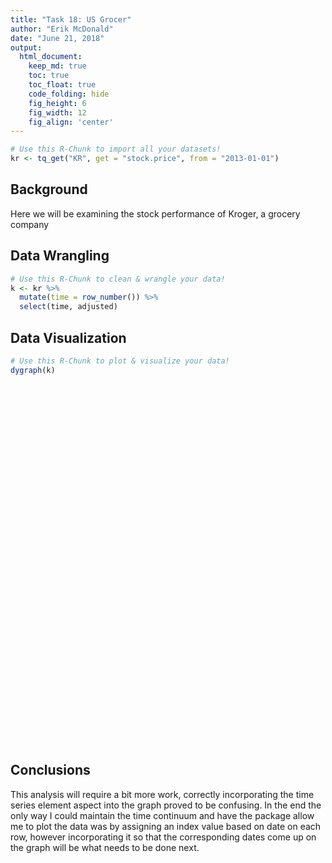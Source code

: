 ```yaml
---
title: "Task 18: US Grocer"
author: "Erik McDonald"
date: "June 21, 2018"
output:
  html_document:  
    keep_md: true
    toc: true
    toc_float: true
    code_folding: hide
    fig_height: 6
    fig_width: 12
    fig_align: 'center'
---
```







```r
# Use this R-Chunk to import all your datasets!
kr <- tq_get("KR", get = "stock.price", from = "2013-01-01")
```

## Background

Here we will be examining the stock performance of Kroger, a grocery company
## Data Wrangling


```r
# Use this R-Chunk to clean & wrangle your data!
k <- kr %>%
  mutate(time = row_number()) %>%
  select(time, adjusted)
```

## Data Visualization


```r
# Use this R-Chunk to plot & visualize your data!
dygraph(k)
```

<!--html_preserve--><div id="htmlwidget-501a3e6ba5e804d60360" style="width:1152px;height:576px;" class="dygraphs html-widget"></div>
<script type="application/json" data-for="htmlwidget-501a3e6ba5e804d60360">{"x":{"attrs":{"labels":["time","adjusted"],"legend":"auto","retainDateWindow":false,"axes":{"x":{"pixelsPerLabel":60}}},"annotations":[],"shadings":[],"events":[],"format":"numeric","data":[[1,2,3,4,5,6,7,8,9,10,11,12,13,14,15,16,17,18,19,20,21,22,23,24,25,26,27,28,29,30,31,32,33,34,35,36,37,38,39,40,41,42,43,44,45,46,47,48,49,50,51,52,53,54,55,56,57,58,59,60,61,62,63,64,65,66,67,68,69,70,71,72,73,74,75,76,77,78,79,80,81,82,83,84,85,86,87,88,89,90,91,92,93,94,95,96,97,98,99,100,101,102,103,104,105,106,107,108,109,110,111,112,113,114,115,116,117,118,119,120,121,122,123,124,125,126,127,128,129,130,131,132,133,134,135,136,137,138,139,140,141,142,143,144,145,146,147,148,149,150,151,152,153,154,155,156,157,158,159,160,161,162,163,164,165,166,167,168,169,170,171,172,173,174,175,176,177,178,179,180,181,182,183,184,185,186,187,188,189,190,191,192,193,194,195,196,197,198,199,200,201,202,203,204,205,206,207,208,209,210,211,212,213,214,215,216,217,218,219,220,221,222,223,224,225,226,227,228,229,230,231,232,233,234,235,236,237,238,239,240,241,242,243,244,245,246,247,248,249,250,251,252,253,254,255,256,257,258,259,260,261,262,263,264,265,266,267,268,269,270,271,272,273,274,275,276,277,278,279,280,281,282,283,284,285,286,287,288,289,290,291,292,293,294,295,296,297,298,299,300,301,302,303,304,305,306,307,308,309,310,311,312,313,314,315,316,317,318,319,320,321,322,323,324,325,326,327,328,329,330,331,332,333,334,335,336,337,338,339,340,341,342,343,344,345,346,347,348,349,350,351,352,353,354,355,356,357,358,359,360,361,362,363,364,365,366,367,368,369,370,371,372,373,374,375,376,377,378,379,380,381,382,383,384,385,386,387,388,389,390,391,392,393,394,395,396,397,398,399,400,401,402,403,404,405,406,407,408,409,410,411,412,413,414,415,416,417,418,419,420,421,422,423,424,425,426,427,428,429,430,431,432,433,434,435,436,437,438,439,440,441,442,443,444,445,446,447,448,449,450,451,452,453,454,455,456,457,458,459,460,461,462,463,464,465,466,467,468,469,470,471,472,473,474,475,476,477,478,479,480,481,482,483,484,485,486,487,488,489,490,491,492,493,494,495,496,497,498,499,500,501,502,503,504,505,506,507,508,509,510,511,512,513,514,515,516,517,518,519,520,521,522,523,524,525,526,527,528,529,530,531,532,533,534,535,536,537,538,539,540,541,542,543,544,545,546,547,548,549,550,551,552,553,554,555,556,557,558,559,560,561,562,563,564,565,566,567,568,569,570,571,572,573,574,575,576,577,578,579,580,581,582,583,584,585,586,587,588,589,590,591,592,593,594,595,596,597,598,599,600,601,602,603,604,605,606,607,608,609,610,611,612,613,614,615,616,617,618,619,620,621,622,623,624,625,626,627,628,629,630,631,632,633,634,635,636,637,638,639,640,641,642,643,644,645,646,647,648,649,650,651,652,653,654,655,656,657,658,659,660,661,662,663,664,665,666,667,668,669,670,671,672,673,674,675,676,677,678,679,680,681,682,683,684,685,686,687,688,689,690,691,692,693,694,695,696,697,698,699,700,701,702,703,704,705,706,707,708,709,710,711,712,713,714,715,716,717,718,719,720,721,722,723,724,725,726,727,728,729,730,731,732,733,734,735,736,737,738,739,740,741,742,743,744,745,746,747,748,749,750,751,752,753,754,755,756,757,758,759,760,761,762,763,764,765,766,767,768,769,770,771,772,773,774,775,776,777,778,779,780,781,782,783,784,785,786,787,788,789,790,791,792,793,794,795,796,797,798,799,800,801,802,803,804,805,806,807,808,809,810,811,812,813,814,815,816,817,818,819,820,821,822,823,824,825,826,827,828,829,830,831,832,833,834,835,836,837,838,839,840,841,842,843,844,845,846,847,848,849,850,851,852,853,854,855,856,857,858,859,860,861,862,863,864,865,866,867,868,869,870,871,872,873,874,875,876,877,878,879,880,881,882,883,884,885,886,887,888,889,890,891,892,893,894,895,896,897,898,899,900,901,902,903,904,905,906,907,908,909,910,911,912,913,914,915,916,917,918,919,920,921,922,923,924,925,926,927,928,929,930,931,932,933,934,935,936,937,938,939,940,941,942,943,944,945,946,947,948,949,950,951,952,953,954,955,956,957,958,959,960,961,962,963,964,965,966,967,968,969,970,971,972,973,974,975,976,977,978,979,980,981,982,983,984,985,986,987,988,989,990,991,992,993,994,995,996,997,998,999,1000,1001,1002,1003,1004,1005,1006,1007,1008,1009,1010,1011,1012,1013,1014,1015,1016,1017,1018,1019,1020,1021,1022,1023,1024,1025,1026,1027,1028,1029,1030,1031,1032,1033,1034,1035,1036,1037,1038,1039,1040,1041,1042,1043,1044,1045,1046,1047,1048,1049,1050,1051,1052,1053,1054,1055,1056,1057,1058,1059,1060,1061,1062,1063,1064,1065,1066,1067,1068,1069,1070,1071,1072,1073,1074,1075,1076,1077,1078,1079,1080,1081,1082,1083,1084,1085,1086,1087,1088,1089,1090,1091,1092,1093,1094,1095,1096,1097,1098,1099,1100,1101,1102,1103,1104,1105,1106,1107,1108,1109,1110,1111,1112,1113,1114,1115,1116,1117,1118,1119,1120,1121,1122,1123,1124,1125,1126,1127,1128,1129,1130,1131,1132,1133,1134,1135,1136,1137,1138,1139,1140,1141,1142,1143,1144,1145,1146,1147,1148,1149,1150,1151,1152,1153,1154,1155,1156,1157,1158,1159,1160,1161,1162,1163,1164,1165,1166,1167,1168,1169,1170,1171,1172,1173,1174,1175,1176,1177,1178,1179,1180,1181,1182,1183,1184,1185,1186,1187,1188,1189,1190,1191,1192,1193,1194,1195,1196,1197,1198,1199,1200,1201,1202,1203,1204,1205,1206,1207,1208,1209,1210,1211,1212,1213,1214,1215,1216,1217,1218,1219,1220,1221,1222,1223,1224,1225,1226,1227,1228,1229,1230,1231,1232,1233,1234,1235,1236,1237,1238,1239,1240,1241,1242,1243,1244,1245,1246,1247,1248,1249,1250,1251,1252,1253,1254,1255,1256,1257,1258,1259,1260,1261,1262,1263,1264,1265,1266,1267,1268,1269,1270,1271,1272,1273,1274,1275,1276,1277,1278,1279,1280,1281,1282,1283,1284,1285,1286,1287,1288,1289,1290,1291,1292,1293,1294,1295,1296,1297,1298,1299,1300,1301,1302,1303,1304,1305,1306,1307,1308,1309,1310,1311,1312,1313,1314,1315,1316,1317,1318,1319,1320,1321,1322,1323,1324,1325,1326,1327,1328,1329,1330,1331,1332,1333,1334,1335,1336,1337,1338,1339,1340,1341,1342,1343,1344,1345,1346,1347,1348,1349,1350,1351,1352,1353,1354,1355,1356,1357,1358,1359,1360,1361,1362,1363,1364,1365,1366,1367,1368,1369,1370,1371,1372,1373,1374,1375,1376,1377],[11.678205,11.687057,11.718061,11.434631,11.195488,11.315061,11.315061,11.381489,11.452347,11.563062,11.642778,11.819921,11.992633,12.147636,12.249494,12.293779,12.329207,12.311491,12.271636,12.293779,12.267206,12.35135,12.25392,12.35135,12.338062,12.40892,12.488634,12.572778,12.639208,12.737672,12.639209,12.482562,12.62578,12.384099,12.871942,12.885368,12.68844,12.854039,13.024113,13.073346,13.216567,13.189713,13.243419,13.14048,13.538813,13.950569,13.852108,13.78945,14.013231,14.098266,14.151977,14.169877,14.205682,14.263868,14.322048,14.501077,14.608491,14.675623,14.814367,14.832273,14.563733,14.675623,14.339953,14.460793,14.339953,14.268342,14.348906,14.612967,14.845697,14.818848,14.644299,14.903882,14.96207,15.109761,15.087386,15.311161,15.517043,15.481239,15.364872,15.342496,15.418582,15.387252,15.306689,15.494667,15.534947,15.440959,15.660263,15.5439,15.418582,15.436486,15.328127,15.711891,15.901521,15.833794,15.991819,15.675777,15.725439,15.404878,15.436482,15.454546,15.59451,15.540328,15.526781,15.201706,15.278462,15.328127,14.912753,14.953389,15.603536,15.680289,15.612567,15.486146,15.829278,15.707377,15.883461,16.036964,15.860888,14.890179,15.246856,15.346188,15.580956,15.567414,15.671259,15.59451,15.653198,16.217566,16.073084,16.285292,16.339466,16.7729,16.858679,17.061855,16.989614,17.048306,17.215359,17.355322,17.377893,17.522369,17.630732,17.576551,17.666851,17.915173,17.901623,17.991924,17.879049,17.730059,17.901623,17.689425,17.680395,17.739088,17.603642,17.879049,17.553978,17.590097,17.808496,17.662899,17.294348,17.403547,17.262495,17.189701,17.048658,16.934906,17.075951,16.771105,16.561811,16.561811,16.734705,16.652811,16.752903,16.989504,16.994055,17.016804,17.148748,17.080502,17.139652,17.571896,17.758444,18.054192,18.450035,18.454586,18.650236,18.545588,18.41819,18.586536,18.504633,18.636581,18.513733,18.354485,18.495537,18.463686,18.24074,18.454586,18.154291,18.086039,18.26804,18.513733,18.977827,18.936882,18.659334,19.050632,19.205328,19.282682,19.223526,19.432825,19.52837,19.569321,19.755871,19.637575,19.701269,19.514721,19.491972,19.428274,19.341824,19.405525,19.455572,18.950533,19.091579,18.895931,19.068832,19.321064,19.573296,19.536604,18.972523,19.192656,19.100935,19.261442,19.4403,19.518265,19.238512,19.206411,19.146791,19.16514,19.307306,19.041313,18.371746,18.546022,18.536842,18.504742,18.509329,18.339647,18.307541,18.371746,18.266272,18.380924,18.192892,18.206654,18.293785,18.293785,18.275438,18.133276,18.183722,18.128687,18.014036,17.931486,17.775558,17.88563,17.862698,18.050726,18.096586,17.706774,17.88563,18.004866,17.128929,16.872105,16.780386,16.70701,16.693254,16.546499,16.408915,16.807905,16.752867,16.702421,16.555668,16.225471,16.26675,16.257576,16.858353,16.63822,16.596945,17.009687,17.088352,17.162386,17.296577,17.398378,17.939766,18.175749,18.323818,18.40711,18.346958,18.522793,18.573692,19.406595,19.429731,19.61482,20.211731,20.068287,20.258001,20.244123,20.054405,20.299646,20.123816,20.318157,20.369062,20.359804,20.21636,20.355175,20.345921,20.179342,20.13307,20.022017,20.188599,20.336666,20.197849,20.183971,20.942831,20.804018,20.674452,20.424585,20.503248,20.692965,20.299646,20.359804,20.628187,20.369062,20.507875,20.489365,20.688337,20.915071,21.030754,20.98448,20.891939,21.072397,21.077023,21.303759,21.363913,21.52124,21.493471,21.465708,21.447199,21.308384,21.451828,21.604525,21.711714,21.748995,21.571913,21.898117,21.814236,21.68841,21.898117,21.58123,21.832874,21.902777,21.758314,21.762978,22.247629,22.140446,22.298889,22.387438,22.452681,22.429379,22.583164,22.326859,22.373453,22.014626,21.972677,21.940058,21.851515,22.028601,23.142384,23.226265,23.021223,22.914032,22.937334,23.016558,23.263546,23.0352,23.0818,23.0352,23.142384,23.053841,22.820831,22.969954,22.820831,22.750931,22.955975,22.988598,22.997919,22.965296,23.11442,23.0585,23.380051,23.380051,23.766846,23.631699,23.361412,23.421991,23.175001,22.825491,22.951317,23.002579,22.699669,22.937334,22.820831,23.025879,23.417337,23.352085,23.333328,23.713301,23.535042,23.54442,23.642937,23.703922,23.666393,23.596025,23.516281,23.680466,23.858725,23.9244,23.915018,24.079203,24.205866,24.323141,24.58584,24.473249,24.271542,24.332523,24.473249,24.313759,24.182409,24.496708,24.534237,24.623367,24.463873,24.407581,24.407581,24.759407,24.248081,24.26685,24.379435,24.393505,24.205866,24.158955,24.80632,24.871994,24.839155,25.364555,24.984575,25.294184,24.820391,25.050255,24.552999,24.027599,24.229322,24.792244,25.186296,25.37394,25.467758,25.420849,25.599112,25.627256,25.589727,25.828974,26.13389,26.476334,26.776562,26.978275,27.095556,27.114319,27.470839,27.339491,27.561384,27.566105,27.245068,27.518888,27.627474,27.613312,27.48584,27.556658,27.622751,27.769102,27.957949,28.250648,28.241209,28.085415,27.693571,28.684984,28.788849,28.968246,29.029623,28.968246,29.218462,29.057947,29.048502,29.034338,29.487555,30.044643,30.002151,30.318462,30.346786,30.238205,30.351507,30.398716,30.45537,30.313736,29.992708,29.780268,29.780268,30.681986,31.253225,31.083269,31.158804,31.158804,31.040779,31.446781,31.508158,31.347649,31.630909,31.96138,32.084129,32.537338,32.735622,32.518459,32.735622,32.598721,32.896145,33.283268,33.684555,33.778984,33.854507,33.448498,33.845078,34.030148,34.381317,34.575874,34.760956,34.846386,34.376572,34.542667,34.708755,34.604355,34.333855,34.210484,33.764404,33.664738,33.209171,33.052567,35.263985,35.282959,35.624645,35.116871,35.453808,36.203594,36.232071,36.564259,36.065987,35.971069,36.255795,36.459858,36.512058,36.621201,36.028011,36.108688,36.222584,36.654411,36.379173,36.431381,36.602219,36.526291,36.236813,36.493084,36.450359,36.573746,36.222584,35.695827,35.074162,34.817905,34.091839,33.826088,34.087097,33.403736,33.659992,34.025398,33.479664,32.943424,32.644451,32.701397,33.280346,33.223408,32.369205,33.123756,33.527115,34.068111,34.091839,33.854561,33.978588,34.55579,34.870621,34.865852,35.047127,35.185467,35.323811,35.500301,35.409676,35.390587,35.271336,34.727524,34.818161,34.489017,34.627342,34.441303,33.873646,33.720997,33.725761,34.007202,34.240948,34.178944,34.221878,34.512856,34.779999,35.080524,35.276104,35.43829,35.037582,34.794308,34.799076,34.875404,34.665512,34.589184,34.932644,34.875404,35.09483,35.96302,35.848534,36.048882,36.416187,36.70718,36.444813,36.568836,36.816898,36.940933,37.370243,37.169899,37.217598,36.893215,36.597466,36.444813,36.940933,37.017246,37.208061,37.437027,37.589687,36.788273,37.284386,36.940933,36.082279,35.81514,35.672031,36.164745,36.557014,36.69096,36.977985,36.930138,35.743786,35.093204,33.418915,32.309093,32.20385,33.562424,33.99295,33.428474,33.007515,32.385635,33.151024,33.07449,32.596119,33.533714,32.911839,33.86858,35.676819,35.801197,35.552441,35.571575,35.877739,35.141045,35.07407,34.834885,34.806183,34.40435,34.547863,34.203438,34.0695,34.509598,35.093204,35.533306,36.423069,35.523746,35.887299,36.35611,36.384804,36.547447,35.820324,34.758347,35.466331,35.887299,36.193459,36.088215,36.432652,36.633553,36.183891,35.925571,35.389797,36.06908,36.02124,36.164745,36.547447,36.126476,35.408928,35.466331,35.944706,35.59071,35.75861,35.528343,35.02943,34.588089,35.058212,35.518753,36.017658,35.806583,35.796993,35.739422,35.614697,35.662663,36.468605,36.132797,36.650902,36.564552,38.291553,38.905602,39.749916,39.730728,39.577217,39.462078,39.414112,40.162483,40.594231,40.709366,40.239231,38.991947,39.53883,40.392746,40.594231,40.738144,40.72855,40.910843,40.594231,40.133694,39.490868,40.383156,40.344776,39.40451,39.145462,39.605995,39.567623,37.610352,37.447235,36.929138,36.641312,36.31509,35.643482,35.614697,35.182945,35.288479,35.940899,36.286312,37.236164,38.48344,38.521832,38.550606,37.380081,36.104019,35.326866,35.240509,35.457001,35.052887,36.881065,37.035019,37.929855,36.621273,36.390339,36.823322,37.314049,37.237068,37.968349,37.958721,38.401329,39.084492,39.113361,36.371094,35.447384,35.649441,35.620579,36.380722,36.303738,37.17934,36.938789,36.698242,37.150475,36.650131,37.102364,36.688618,36.51543,36.169025,36.226768,36.621273,36.5924,36.650131,36.804085,36.871437,36.5924,36.775223,37.602707,36.727108,36.553917,35.764904,35.755287,36.428825,35.668686,35.514736,35.29343,34.860447,35.553226,35.09137,34.23502,35.380039,35.024017,34.93742,34.562168,34.052197,34.090679,33.869377,33.676937,33.59996,33.24395,34.485184,33.907875,33.497707,33.671429,33.642475,33.545963,33.256443,33.169582,33.613525,33.410858,33.584572,34.279423,33.719677,34.346977,34.462784,34.511036,35.147984,35.167294,34.983921,34.761963,35.02253,35.244492,35.302402,35.524364,34.877769,34.511036,34.462784,34.231163,33.951298,33.497707,33.26609,33.024818,33.459106,33.912689,35.341,34.790909,35.176937,35.505062,35.273445,36.026203,36.267479,36.016552,36.537693,36.228874,36.084114,36.170967,35.99725,35.427856,35.070778,34.94532,35.128689,34.704056,34.723354,34.539989,35.147984,34.327675,33.198536,32.995869,32.822151,31.471058,32.040451,31.413147,31.480707,31.181538,31.162233,31.364899,31.287405,31.558628,31.70392,31.093674,30.880573,31.442392,31.587688,31.829849,31.238974,31.95578,31.732983,31.655491,31.316469,31.151796,30.987125,30.958063,31.481134,31.645802,30.338131,30.328438,30.522173,29.92161,29.979729,29.74725,30.270321,30.105654,29.824743,30.115339,29.873175,29.785999,29.495401,29.137001,28.962646,28.904524,28.575184,28.749542,28.362083,28.09086,27.935877,28.449261,28.09086,28.139292,29.166061,30.192831,30.154085,30.289698,29.863489,29.679447,30.037846,29.950666,29.795685,30.202517,29.940983,29.931297,30.047537,30.28001,30.008787,29.824743,31.209919,30.047537,29.950666,30.260639,29.931297,31.277718,31.958303,32.590275,33.679207,33.893112,32.765282,32.590275,32.522221,32.600002,32.541664,32.765282,32.940292,32.726395,32.181919,31.404114,32.434719,32.376377,32.01664,32.152756,32.697224,33.241695,33.815327,33.270859,33.465317,33.756992,34.962601,34.943153,34.884819,34.505638,34.233398,34.009785,34.10701,34.194508,33.718105,33.6306,33.552818,32.784737,32.318043,32.288872,32.191654,32.006916,32.269428,32.152756,32.590275,33.154182,33.873665,33.941723,33.309753,33.14447,32.600002,32.463882,32.541664,32.804173,32.434719,32.668056,33.01807,32.512493,33.154182,33.076412,32.755558,32.162487,31.929138,32.561111,32.551388,32.405022,32.268414,32.697746,33.117325,33.185627,33.390541,32.424538,32.190353,32.483086,31.43902,31.029198,31.282898,29.92659,28.911797,28.658098,28.111671,28.29707,28.131187,28.121431,27.994583,28.004341,28.140947,28.609308,28.833735,28.482462,28.228764,28.258038,28.550764,28.394644,28.228764,28.3361,28.628826,28.492218,28.775188,28.687372,28.970343,28.599554,28.794706,29.136225,29.458225,28.853252,29.136225,29.243553,29.272827,29.097191,29.224041,28.989859,29.224041,29.409433,29.116705,29.136225,29.419191,28.931313,28.316584,28.121431,28.687372,28.511732,28.638584,28.219006,28.345854,29.311861,29.811495,28.919991,28.547714,28.234219,28.01869,28.49873,28.635881,28.68487,28.528122,28.537916,28.645681,28.851416,29.155113,29.174706,29.635153,29.517591,29.478405,29.204094,29.106129,29.58617,30.154383,29.419626,29.70373,29.664543,24.060804,21.836946,22.179829,21.925114,21.915318,22.101454,22.140644,22.15044,22.307188,22.875399,22.767635,22.846006,23.071333,22.757835,22.659868,22.689259,22.15044,22.170033,22.336576,22.454138,22.542309,22.405157,22.091656,22.473734,22.787228,22.787228,22.757835,23.19869,23.237877,23.463205,23.786499,24.021616,24.099991,24.129379,23.570965,23.639545,23.874668,23.639545,23.453409,23.090925,23.135246,23.223888,22.760986,22.741289,22.514761,22.514761,22.268536,22.593554,22.613251,20.781342,21.411676,21.391977,21.480618,21.864731,21.539715,22.081406,22.091255,22.209442,22.426119,20.741943,21.017719,21.254091,21.401825,20.938925,21.244242,21.116207,20.810888,20.485872,19.914631,19.845688,19.638861,19.885084,19.92448,19.954027,19.757048,19.658556,20.249496,20.21995,20.387383,20.318439,19.983574,20.21995,20.466175,20.68285,20.978319,20.13131,20.170702,20.357836,20.574512,20.702549,21.027565,21.145754,20.810888,20.505569,20.259344,20.328287,20.387383,20.58436,20.860132,21.175301,21.007868,20.988171,21.520016,21.618504,21.74654,21.805635,21.810587,21.404486,22.068115,23.187366,22.979364,22.56336,22.919933,22.761456,22.959557,23.335941,24.148142,25.614067,25.425875,26.624367,25.970644,26.158836,26.277697,26.42627,26.327221,26.079599,26.436174,25.653688,26.198458,26.743227,26.693703,27.060183,27.287996,27.981339,27.535618,27.446474,27.387045,27.188948,28.030863,27.585142,26.723415,27.060183,27.704,27.505905,27.723812,27.812956,27.872385,27.981339,28.397345,28.783636,29.437357,29.348215,29.031258,29.199642,29.972223,30.586325,31.041952,30.536802,30.071272,29.922697,29.060972,28.199247,28.793539,28.625158,27.307804,27.39695,26.941324,27.852575,28.255514,28.643532,28.544041,27.350145,27.270552,27.081518,27.2805,27.708313,27.131264,26.982027,27.320297,27.210857,27.847601,27.8675,26.096554,22.863089,23.957493,23.86795,23.88785,23.320749,23.509781,23.569477,23.042173,23.290901,23.3307,23.271004,23.161564,23.748562,23.350595,23.499834,23.818207,23.161564,23.469986,23.957493,23.688866,23.649071,23.42024,23.340647,23.360546,23.479935,23.609274,24.047035,24.10673,24.454948,24.056984,23.99729,24.663881,25.250879,25.499607,25.499607,25.390167,25.061846,24.634033,24.4251,23.748562,24.017187,23.858002,23.967442,24.236069,24.236069,24.445,24.73,24.75,24.940001,25.299999,24.889999,24.77,24.700001,24.57,24.559999,24.610001,24.5,24.98,24.33,24.42,24.75,24.91,24.68,24.98,25.360001,25.540001,25.690001,26.01,26.16,25.879999,26.01,25.99,26.18]]},"evals":[],"jsHooks":[]}</script><!--/html_preserve-->

## Conclusions
This analysis will require a bit more work, correctly incorporating the time series element aspect into the graph proved to be confusing. In the end the only way I could maintain the time continuum and have the package allow me to plot the data was by assigning an index value based on date on each row, however incorporating it so that the corresponding dates come up on the graph will be what needs to be done next.
